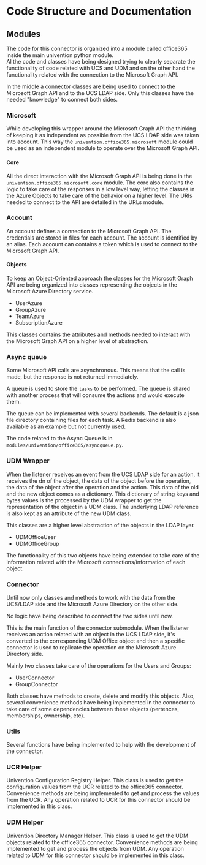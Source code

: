 # Code Structure and Documentation

## Modules

The code for this connector is organized into a module called office365 inside the main univention python module.  
Al the code and classes have being designed trying to clearly separate the functionality of code related
with UCS and UDM and on the other hand the functionality related with the connection to the Microsoft Graph API.

In the middle a connector classes are being used to connect to the Microsoft Graph API and to the UCS LDAP side.
Only this classes have the needed "knowledge" to connect both sides.

### Microsoft

While developing this wrapper around the Microsoft Graph API the thinking of keeping it as
independent as possible from the UCS LDAP side was taken into account. This way the `univention.office365.microsoft`
module could be used as an independent module to operate over the Microsoft Graph API.

#### Core
All the direct interaction with the Microsoft Graph API is being done in the `univention.office365.microsoft.core` module. 
The core also contains the logic to take care of the responses in a low level way, letting the classes in the Azure Objects
to take care of the behavior on a higher level.
The URIs needed to connect to the API are detailed in the URLs module.


### Account
An account defines a connection to the Microsoft Graph API. The credentials are stored in files for each account.
The account is identified by an alias. Each account can contains a token which is used to connect to the Microsoft Graph API.

#### Objects
To keep an Object-Oriented approach the classes for the Microsoft Graph API are being organized into
classes representing the objects in the Microsoft Azure Directory service.
* UserAzure
* GroupAzure
* TeamAzure
* SubscriptionAzure

This classes contains the attributes and methods needed to interact with the Microsoft Graph API on a
higher level of abstraction.

### Async queue
Some Microsoft API calls are asynchronous. This means that the
call is made, but the response is not returned immediately.

A queue is used to store the `tasks` to be performed. The queue is
shared with another process that will consume the actions and would
execute them.

The queue can be implemented with several backends. The
default is a json file directory containing files for each task.
A Redis backend is also available as an example but not currently used.

The code related to the Async Queue is in `modules/univention/office365/asyncqueue.py`.

### UDM Wrapper
When the listener receives an event from the UCS LDAP side for an action, it receives
the dn of the object, the data of the object before the operation, the data of the object
after the operation and the action. This data of the old and the new object comes as a dictionary.
This dictionary of string keys and bytes values is the processed by the UDM wrapper to get
the representation of the object in a UDM class. The underlying LDAP reference is 
also kept as an attribute of the new UDM class.

This classes are a higher level abstraction of the objects in the LDAP layer.

* UDMOfficeUser
* UDMOfficeGroup

The functionality of this two objects have being extended to take care of the information related with the Microsoft connections/information
of each object.

### Connector
Until now only classes and methods to work with the data from the UCS/LDAP side and the Microsoft Azure Directory on the other side.

No logic have being described to connect the two sides until now.

This is the main function of the connector submodule. When the listener receives an action related with an object in the UCS LDAP side,
it's converted to the corresponding UDM Office object and then a specific connector is used
to replicate the operation on the Microsoft Azure Directory side.

Mainly two classes take care of the operations for the Users and Groups:
* UserConnector
* GroupConnector

Both classes have methods to create, delete and modify this objects. Also, several convenience methods
have being implemented in the connector to take care of some dependencies between these objects (pertences, memberships, ownership, etc).

### Utils
Several functions have being implemented to help with the development of the connector.

### UCR Helper
Univention Configuration Registry Helper. This class is used to get the configuration values from the UCR related to the office365 connector.
Convenience methods are being implemented to get and process the values from the UCR.
Any operation related to UCR for this connector should be implemented in this class.

### UDM Helper
Univention Directory Manager Helper. This class is used to get the UDM objects related to the office365 connector.
Convenience methods are being implemented to get and process the objects from UDM.
Any operation related to UDM for this connector should be implemented in this class.
